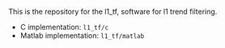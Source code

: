 This is the repository for the l1_tf, software for l1 trend filtering.

* C implementation: ```l1_tf/c```
* Matlab implementation: ```l1_tf/matlab```
